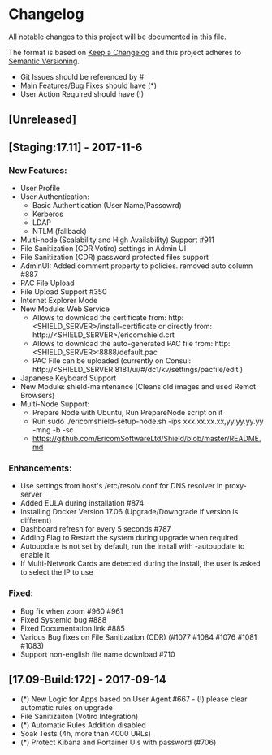 # Changelog
All notable changes to this project will be documented in this file.

The format is based on [Keep a Changelog](http://keepachangelog.com/en/1.0.0/)
and this project adheres to [Semantic Versioning](http://semver.org/spec/v2.0.0.html).
- Git Issues should be referenced by #
- Main Features/Bug Fixes should have (*)
- User Action Required should have (!)

## [Unreleased]

## [Staging:17.11] - 2017-11-6

### New Features:
- User Profile
- User Authentication:
  - Basic Authentication (User Name/Passowrd)
  - Kerberos
  - LDAP
  - NTLM (fallback)
- Multi-node (Scalability and High Availability) Support #911
- File Sanitization (CDR Votiro) settings in Admin UI
- File Sanitization (CDR) password protected files support
- AdminUI: Added comment property to policies. removed auto column #887
- PAC File Upload
- File Upload Support #350
- Internet Explorer Mode
- New Module: Web Service 
    - Allows to download the certificate from: http:<SHIELD_SERVER>/install-certificate or directly from: http://<SHIELD_SERVER>/ericomshield.crt
    - Allows to download the auto-generated PAC file from: http:<SHIELD_SERVER>:8888/default.pac
    - PAC File can be uploaded (currently on Consul: http://<SHIELD_SERVER:8181/ui/#/dc1/kv/settings/pacfile/edit )
- Japanese Keyboard Support
- New Module: shield-maintenance (Cleans old images and used Remot Browsers)
- Multi-Node Support:
    - Prepare Node with Ubuntu, Run PrepareNode script on it
    - Run sudo ./ericomshield-setup-node.sh -ips xxx.xx.xx.xx,yy.yy.yy.yy -mng -b -sc
    - https://github.com/EricomSoftwareLtd/Shield/blob/master/README.md

### Enhancements:
- Use settings from host's /etc/resolv.conf for DNS resolver in proxy-server
- Added EULA during installation #874
- Installing Docker Version 17.06 (Upgrade/Downgrade if version is different)
- Dashboard refresh for every 5 seconds #787 
- Adding Flag to Restart the system during upgrade when required
- Autoupdate is not set by default, run the install with -autoupdate to enable it
- If Multi-Network Cards are detected during the install, the user is asked to select the IP to use

### Fixed:
- Bug fix when zoom #960 #961
- Fixed SystemId bug #888
- Fixed Documentation link #885
- Various Bug fixes on File Sanitization (CDR) (#1077 #1084 #1076 #1081 #1083)
- Support non-english file name download  #710

## [17.09-Build:172] - 2017-09-14
- (*) New Logic for Apps based on User Agent #667 - (!) please clear automatic rules on upgrade 
- File Sanitizaiton (Votiro Integration)
- (*) Automatic Rules Addition disabled
- Soak Tests (4h, more than 4000 URLs)
- (*) Protect Kibana and Portainer UIs with password (#706)
